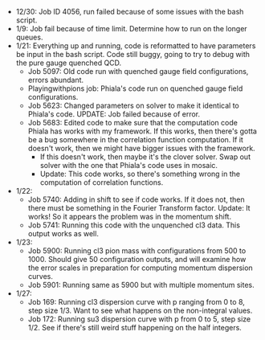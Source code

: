 - 12/30: Job ID 4056, run failed because of some issues with the bash script. 
- 1/9: Job fail because of time limit. Determine how to run on the longer queues.
- 1/21: Everything up and running, code is reformatted to have parameters be input in the bash script. Code still buggy, going to try to debug with the pure gauge quenched QCD.
  - Job 5097: Old code run with quenched gauge field configurations, errors abundant.
  - Playingwithpions job: Phiala's code run on quenched gauge field configurations.
  - Job 5623: Changed parameters on solver to make it identical to Phiala's code. UPDATE: Job failed because of error.
  - Job 5683: Edited code to make sure that the computation code Phiala has works with my framework. If this works, then there's gotta be a bug somewhere in the correlation function computation. If it doesn't work, then we might have bigger issues with the framework.
    - If this doesn't work, then maybe it's the clover solver. Swap out solver with the one that Phiala's code uses in mosaic.
    - Update: This code works, so there's something wrong in the computation of correlation functions.
- 1/22:
  - Job 5740: Adding in shift to see if code works. If it does not, then there must be something in the Fourier Transform factor. Update: It works! So it appears the problem was in the momentum shift.
  - Job 5741: Running this code with the unquenched cl3 data. This output works as well.
- 1/23:
  - Job 5900: Running cl3 pion mass with configurations from 500 to 1000. Should give 50 configuration outputs, and will examine how the error scales in preparation for computing momentum dispersion curves.
  - Job 5901: Running same as 5900 but with multiple momentum sites.
- 1/27:
  - Job 169: Running cl3 dispersion curve with p ranging from 0 to 8, step size 1/3. Want to see what happens on the non-integral values.
  - Job 172: Running su3 dispersion curve with p from 0 to 5, step size 1/2. See if there's still weird stuff happening on the half integers.
